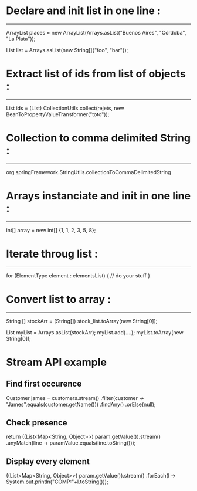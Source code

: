# Declare and init list in one line :

---

ArrayList<String> places = new ArrayList<String>(Arrays.asList("Buenos Aires", "Córdoba", "La Plata"));

List<String> list = Arrays.asList(new String[]{"foo", "bar"});

# Extract list of ids from list of objects :

---

List<String> ids = (List<String>) CollectionUtils.collect(rejets, new BeanToPropertyValueTransformer("toto"));

# Collection to comma delimited String :

---

org.springFramework.StringUtils.collectionToCommaDelimitedString

# Arrays instanciate and init in one line :

---

int[] array = new int[] {1, 1, 2, 3, 5, 8};

# Iterate throug list :

---

for (ElementType element : elementsList) {
// do your stuff
}

# Convert list to array :

---

String [] stockArr = (String[]) stock_list.toArray(new String[0]);

List myList = Arrays.asList(stockArr);
myList.add(....);
myList.toArray(new String[0]);

# Stream API example

## Find first occurence

Customer james = customers.stream()
.filter(customer -> "James".equals(customer.getName()))
.findAny()
.orElse(null);

## Check presence

return ((List<Map<String, Object>>) param.getValue()).stream()
.anyMatch(line -> paramValue.equals(line.toString()));

## Display every element

((List<Map<String, Object>>) param.getValue()).stream()
.forEach(l -> System.out.println("COMP:"+l.toString()));

